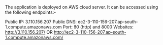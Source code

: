 The application is deployed on AWS cloud server. It can be accessed using the following endpoints:-

Public IP: 3.110.156.207
Public DNS: ec2-3-110-156-207.ap-south-1.compute.amazonaws.com
Port: 80 (http) and 8000
Websites:
 http://3.110.156.207/
OR 
 http://ec2-3-110-156-207.ap-south-1.compute.amazonaws.com/
